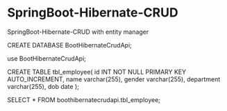 # SpringBoot-Hibernate-CRUD
SpringBoot-Hibernate-CRUD with entity manager 

CREATE DATABASE BootHibernateCrudApi;

use BootHibernateCrudApi;

CREATE TABLE tbl_employee(
 id INT NOT NULL PRIMARY KEY AUTO_INCREMENT,
 name varchar(255),
 gender varchar(255),
 department varchar(255),
 dob date
);

SELECT * FROM boothibernatecrudapi.tbl_employee;

